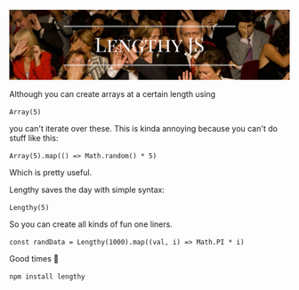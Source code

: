![lengthy-header](https://raw.githubusercontent.com/supercrabtree/lengthy/master/media/lengthy-header.jpg)

Although you can create arrays at a certain length using

`Array(5)`

you can't iterate over these. This is kinda annoying because you can't do stuff
like this:

`Array(5).map(() => Math.random() * 5)`

Which is pretty useful.


Lengthy saves the day with simple syntax:


`Lengthy(5)`


So you can create all kinds of fun one liners.

`const randData = Lengthy(1000).map((val, i) => Math.PI * i)`

Good times 🙂️

`npm install lengthy`
